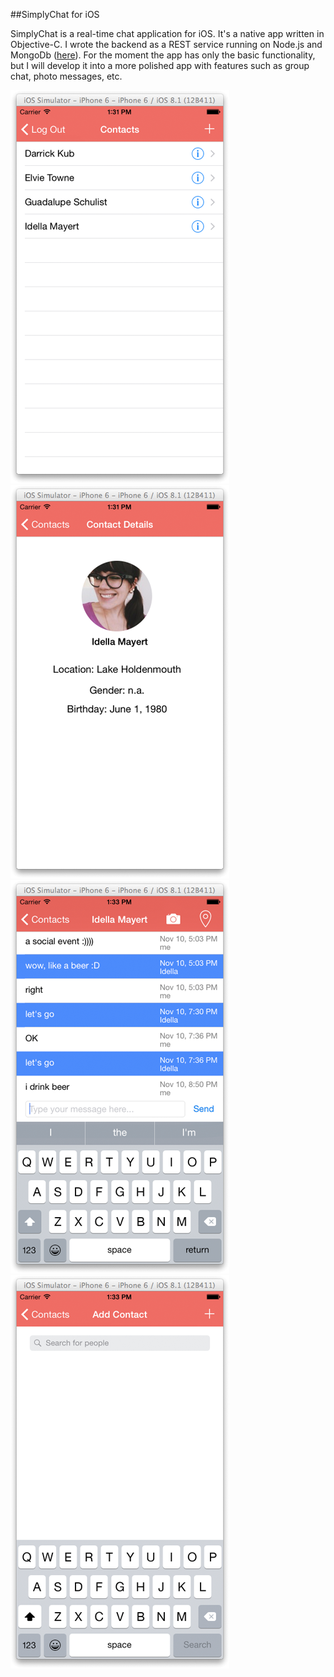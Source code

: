 ##SimplyChat for iOS

SimplyChat is a real-time chat application for iOS. It's a native app written in Objective-C. I wrote the backend as a REST service running on Node.js and MongoDb ([here](https://github.com/jrusev/SimplyChat-server)). For the moment the app has only the basic functionality, but I will develop it into a more polished app with features such as group chat, photo messages, etc.

![Screenshot](https://raw.githubusercontent.com/jrusev/SimplyChat-iOS/master/screenshots/simply-chat-003-sm.png)
![Screenshot](https://raw.githubusercontent.com/jrusev/SimplyChat-iOS/master/screenshots/simply-chat-004-sm.png)
![Screenshot](https://raw.githubusercontent.com/jrusev/SimplyChat-iOS/master/screenshots/simply-chat-005-sm.png)
![Screenshot](https://raw.githubusercontent.com/jrusev/SimplyChat-iOS/master/screenshots/simply-chat-006-sm.png)
